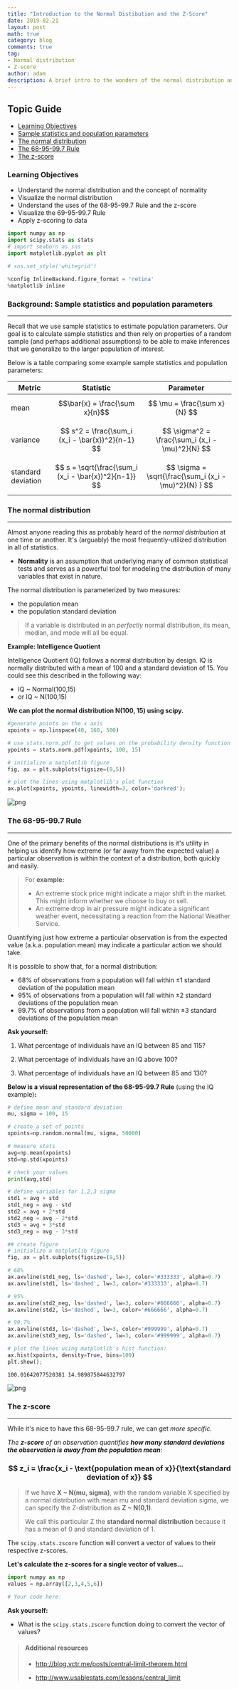 ```yaml
---
title: "Introduction to the Normal Distibution and the Z-Score"
date: 2019-02-21
layout: post
math: true
category: blog
comments: true
tag:
- Normal distribution
- Z-score
author: adam
description: A brief intro to the wonders of the normal distribution and how we can use it to our advantage.
---
```


## Topic Guide
- [Learning Objectives](#learning-objectives)
- [Sample statistics and population parameters](#background)
- [The normal distribution](#normal)
- [The 68-95-99.7 Rule](#zdist-rule)
- [The z-score](#z-score)


<a id="learning-objectives"></a>
### Learning Objectives
- Understand the normal distribution and the concept of normality
- Visualize the normal distribution
- Understand the uses of the 68-95-99.7 Rule and the z-score
- Visualize the 69-95-99.7 Rule
- Apply z-scoring to data


```python
import numpy as np
import scipy.stats as stats
# import seaborn as sns
import matplotlib.pyplot as plt

# sns.set_style('whitegrid')

%config InlineBackend.figure_format = 'retina'
%matplotlib inline
```

<a id='background'></a>

### Background: Sample statistics and population parameters

---

Recall that we use sample statistics to estimate population parameters. Our goal is to calculate sample statistics and then rely on properties of a random sample (and perhaps additional assumptions) to be able to make inferences that we generalize to the larger population of interest.

Below is a table comparing some example sample statistics and population parameters:

Metric  | Statistic  | Parameter 
------------- | --------------- | -------------
mean   | $$\bar{x} = \frac{\sum x}{n}$$ | $$ \mu = \frac{\sum x}{N} $$ 
variance | $$ s^2 = \frac{\sum_i (x_i - \bar{x})^2}{n-1} $$ | $$ \sigma^2 = \frac{\sum_i (x_i - \mu)^2}{N}  $$
standard deviation   | $$ s = \sqrt{\frac{\sum_i (x_i - \bar{x})^2}{n-1}} $$ | $$ \sigma = \sqrt{\frac{\sum_i (x_i - \mu)^2}{N} } $$

<a id='normal'></a>
### The normal distribution

---

Almost anyone reading this as probably heard of the *normal distribution* at one time or another. It's (arguably) the most frequently-utilized distribution in all of statistics. 
- **Normality** is an assumption that underlying many of common statistical tests and serves as a powerful tool for modeling the distribution of many variables that exist in nature.

The normal distribution is parameterized by two measures: 
- the population mean
- the population standard deviation

> If a variable is distributed in an *perfectly* normal distribution, its mean, median, and mode will all be equal.

**Example: Intelligence Quotient**

Intelligence Quotient (IQ) follows a normal distribution by design. IQ is normally distributed with a mean of 100 and a standard deviation of 15. You could see this described in the following way:
- IQ ~ Normal(100,15) 
- or IQ ~ N(100,15)

**We can plot the normal distribution N(100, 15) using scipy.**


```python
#generate points on the x axis
xpoints = np.linspace(40, 160, 500)

# use stats.norm.pdf to get values on the probability density function for the normal distribution
ypoints = stats.norm.pdf(xpoints, 100, 15)

# initialize a matplotlib figure
fig, ax = plt.subplots(figsize=(8,5))

# plot the lines using matplotlib's plot function
ax.plot(xpoints, ypoints, linewidth=3, color='darkred');
```


![png](/assets/images/normal/normal_line.png)


<a id='zdist'></a>
### The 68-95-99.7 Rule

---

One of the primary benefits of the normal distributions is it's utility in helping us identify how extreme (or far away from the expected value) a particular observation is within the context of a distribution, both quickly and easily. 

> For **example:** 
> - An extreme stock price might indicate a major shift in the market. This might inform whether we choose to buy or sell. 
> - An extreme drop in air pressure might indicate a significant weather event, necessitating a reaction from the National Weather Service. 

Quantifying just how extreme a particular observation is from the expected value (a.k.a. population mean) may indicate a particular action we should take.

It is possible to show that, for a normal distribution:
- 68% of observations from a population will fall within $\pm 1$ standard deviation of the population mean
- 95% of observations from a population will fall within $\pm 2$ standard deviations of the population mean
- 99.7% of observations from a population will fall within $\pm 3$ standard deviations of the population mean

**Ask yourself:** 

1. What percentage of individuals have an IQ between 85 and 115?

1. What percentage of individuals have an IQ above 100?

1. What percentage of individuals have an IQ between 85 and 130?

**Below is a visual representation of the 68-95-99.7 Rule**
(using the IQ example)**:**


```python
# define mean and standard deviation
mu, sigma = 100, 15

# create a set of points
xpoints=np.random.normal(mu, sigma, 50000)

# measure stats
avg=np.mean(xpoints)
std=np.std(xpoints)

# check your values
print(avg,std)

# define variables for 1,2,3 sigma
std1 = avg + std
std1_neg = avg - std
std2 = avg + 2*std
std2_neg = avg - 2*std
std3 = avg + 3*std
std3_neg = avg - 3*std

## create figure
# initialize a matplotlib figure
fig, ax = plt.subplots(figsize=(8,5))

# 68%
ax.axvline(std1_neg, ls='dashed', lw=3, color='#333333', alpha=0.7)
ax.axvline(std1, ls='dashed', lw=3, color='#333333', alpha=0.7)

# 95%
ax.axvline(std2_neg, ls='dashed', lw=3, color='#666666', alpha=0.7)
ax.axvline(std2, ls='dashed', lw=3, color='#666666', alpha=0.7)

# 99.7%
ax.axvline(std3, ls='dashed', lw=3, color='#999999', alpha=0.7)
ax.axvline(std3_neg, ls='dashed', lw=3, color='#999999', alpha=0.7)

# plot the lines using matplotlib's hist function:
ax.hist(xpoints, density=True, bins=100)
plt.show();
```

    100.01642077520381 14.989875844632797



![png](/assets/images/normal/normal_hist.png)


<a id='z-score'></a>

### The z-score

---

While it's nice to have this 68-95-99.7 rule, we can get *more specific.*

*The **z-score** of an observation quantifies **how many standard deviations the observation is away from the population mean**:*

### $$ z_i = \frac{x_i - \text{population mean of x}}{\text{standard deviation of x}} $$

> If we have **X ~ N(mu, sigma)**, with the random variable X specified by a normal distribution with mean mu and standard deviation sigma, we can specify the Z-distribution as  **Z ~ N(0,1)**. 
> 
> We call this particular Z the **standard normal distribution** because it has a mean of 0 and standard deviation of 1.

The `scipy.stats.zscore` function will convert a vector of values to their respective z-scores.

**Let's calculate the z-scores for a single vector of values...**


```python
import numpy as np
values = np.array([2,3,4,5,6])

# Your code here:
```

**Ask yourself:** 
- What is the `scipy.stats.zscore` function doing to convert the vector of values?

<a id='additional-resources'></a>

> #### Additional resources
>
> - http://blog.vctr.me/posts/central-limit-theorem.html
>
> - http://www.usablestats.com/lessons/central_limit


